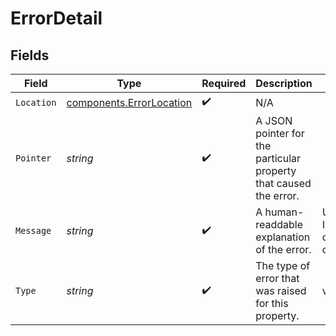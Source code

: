# ErrorDetail


## Fields

| Field                                                                | Type                                                                 | Required                                                             | Description                                                          | Example                                                              |
| -------------------------------------------------------------------- | -------------------------------------------------------------------- | -------------------------------------------------------------------- | -------------------------------------------------------------------- | -------------------------------------------------------------------- |
| `Location`                                                           | [components.ErrorLocation](../../models/components/errorlocation.md) | :heavy_check_mark:                                                   | N/A                                                                  |                                                                      |
| `Pointer`                                                            | *string*                                                             | :heavy_check_mark:                                                   | A JSON pointer for the particular property that caused the error.    |                                                                      |
| `Message`                                                            | *string*                                                             | :heavy_check_mark:                                                   | A human-readdable explanation of the error.                          | Unknown ISO 4217 currency code: USX                                  |
| `Type`                                                               | *string*                                                             | :heavy_check_mark:                                                   | The type of error that was raised for this property.                 | value_error                                                          |